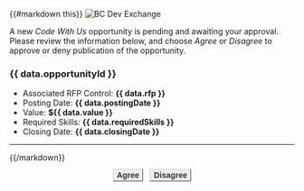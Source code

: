 {{#markdown this}}
![BC Dev Exchange](https://bcdevexchange.org/modules/core/client/img/logo/new-logo-220px.png)

A new *Code With Us* opportunity is pending and awaiting your approval.  Please review the information below, and choose *Agree* or *Disagree* to approve or deny publication of the opportunity.

### {{ data.opportunityId }}

- Associated RFP Control: **{{ data.rfp }}**
- Posting Date: **{{ data.postingDate }}**
- Value: **${{ data.value }}**
- Required Skills: **{{ data.requiredSkills }}**
- Closing Date: **{{ data.closingDate }}**

---

{{/markdown}}

<style>
    a {
        font: bold 14px Arial;
        text-decoration: none;
        background-color: #EEEEEE;
        color: #333333;
        padding: 2px 6px 2px 6px;
        border-top: 1px solid #CCCCCC;
        border-right: 1px solid #333333;
        border-bottom: 1px solid #333333;
        border-left: 1px solid #CCCCCC;
    }
</style>
<div width=100% align=center>
    <a href="https://bcdevexchange.org/path/to/opp/approval">Agree</a>&nbsp;&nbsp;
    <a href="https://bcdevexchange.org/path/to/opp/deny">Disagree</a>
</div>